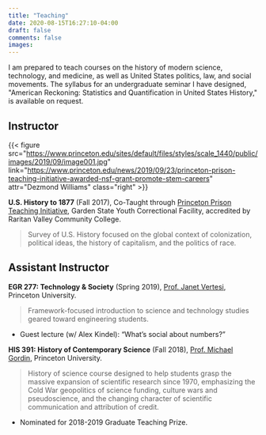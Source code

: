 ```yaml
---
title: "Teaching"
date: 2020-08-15T16:27:10-04:00
draft: false
comments: false
images:
---
```


I am prepared to teach courses on the history of modern science, technology, and medicine, as well as United States politics, law, and social movements. The syllabus for an undergraduate seminar I have designed, "American Reckoning:
Statistics and Quantification in United States History," is available on request.


## Instructor

{{< figure src="https://www.princeton.edu/sites/default/files/styles/scale_1440/public/images/2019/09/image001.jpg" link="https://www.princeton.edu/news/2019/09/23/princeton-prison-teaching-initiative-awarded-nsf-grant-promote-stem-careers" attr="Dezmond Williams" class="right" >}}

**U.S. History to 1877** (Fall 2017), Co-Taught through [Princeton Prison Teaching Initiative](https://mcgraw.princeton.edu/PTI), Garden State Youth Correctional Facility, accredited by Raritan Valley Community College.

> Survey of U.S. History focused on the global context of colonization, political ideas, the history of capitalism, and the politics of race.

## Assistant Instructor

**EGR 277: Technology & Society** (Spring 2019), [Prof. Janet Vertesi](https://sociology.princeton.edu/people/janet-vertesi), Princeton University.

> Framework-focused introduction to science and technology studies geared toward engineering students.

* Guest lecture (w/ Alex Kindel): “What’s social about numbers?”

**HIS 391: History of Contemporary Science** (Fall 2018), [Prof. Michael Gordin](https://history.princeton.edu/people/michael-d-gordin), Princeton University.

> History of science course designed to help students grasp the massive expansion of scientific research since 1970, emphasizing the Cold War geopolitics of science funding, culture wars and pseudoscience, and the changing character of scientific communication and attribution of credit.

* Nominated for 2018-2019 Graduate Teaching Prize.
